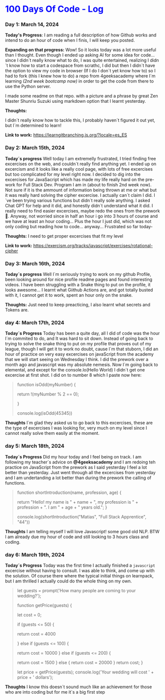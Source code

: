 <h1 style="color: blue;">100 Days Of Code - Log</h1>

### Day 1: March 14, 2024

**Today's Progress**: I am reading a full description of how Github works and intend to do an hour of code when I finis, I will keep you  posted. 

**Expanding on that progress:** 
Wow! So it looks today was a lot more useful than I thought. Even though I ended up asking AI for some idea for code... since I didn´t really know what to do, I was quite entertained, realizing I didn´t know how to start a codespace from scrathc, I did but then I didn´t have the option to view my code in browser (If I do I don´t yet know how to) so I had to fork (this I knew how to do) a repo from 4geeksacademy where I´m learning *(2nd week bootcamp now)* in order to get the code from there to use the Python server. 

I made some readme on that repo. with a picture and a phrase by great Zen Master Shunriu Suzuki using markdown option that I learnt yesterday. 

**Thoughts:** 

I didn´t really know how to tackle this, I probably haven´t figured it out yet, but I´m determined to learn!


**Link to work:** https://learngitbranching.js.org/?locale=es_ES


### Day 2: March 15th, 2024

**Today´s progress** Well today I am extremelly frustrated, I tried finding free excercises on the web, and couldn´t really find anything yet. 
I ended up on excercism and it looks like a really cool page, with lots of free excercises but too complicated for my level right now. 
I decided to dig into the excercises for JavaSacript which has made my life really hard on the pre-work for Full Stack Dev. Program I am in (about to finish 2nd week now). Not sure if it is the ammount of information being thrown at me or what but it was really hard solving the cipher excercise. I actually can´t claim I did. I´ve been trying various functions but didn´t really sole anything. I asked Chat GPT for help and it did, and honestly didn´t understand what it did. I really need to find easier excercises, maybe redo the ones from the prework🤔.
Anyway, not worried since in half an hour i go into 3 hours of course and we have at least an hour coding... Plus the hour I just did, which was not only coding but reading how to code... anyway...
Frustrated so far today-

**Thoughts:**
I need to get proper excercises that fit my level

**Link to work:** https://exercism.org/tracks/javascript/exercises/rotational-cipher

### Day 3: March 16th, 2024

**Today´s progress** Well I´m seriously trying to work on my github Profile, been looking around for nice profile readme pages and found interesting videos. 
I have been struggling with a Snake thing to put on the profile, it looks awesome... I learnt what Giithub Actions are, and got totally busted with it, I cannot get it to work, spent an hour only on the snake. 

**Thoughts:**
Just need to keep preacticing, I also learnt what secrets and Tokens are.

### day 4: March 17th, 2024

**Today´s Progress** Today has been a quite day, all I did of code was the hour I´m commited to do, and It was hard to sit down. Instead of going back to trying to solve the snake thing to put on my profile that proves out of my league, though I will get it to work no doubt, cause I´m that stuborn, I did an hour of practice on very easy excercises on javaScript from the academy that we will start seeing on Wednesday I think. I did the prework over a month ago and javascript was my absolute nemesis. Now I´m going back to elemental, and except for the console.lo(Hello World) I didn´t get one excercise at first shot. I did on to number 8 which I paste now here:

> function isOdd(myNumber) {
>
> 	return !(myNumber % 2 == 0);
>
> }
> 
> console.log(isOdd(45345))

**Thoughts** I´m glad they asked us to go back to this excercises, these are the type of excercises I was looking for, very much on my level since I cannot really solve them easily at the moment. 

### day 5: March 18th, 2024

**Today´s Progress** Did my hour today and I feel being on track. I am following my teacher´s advice on **@4geeksacademy** and I am redoing teh practice on JavaScript from the prework as I said yesterday I feel a lot better than yesterday. Just went through all the excercises from yesterday and I am undertanding a lot better than during the prework the calling of functions. 

> function shortIntroduction(name, profession, age) {
>
>  return "Hello! my name is " + name + ", my profession is " + profession + ". I am " + age + " years old.";
}
>
> console.log(shortIntroduction("Matias", "Full Stack Apprentice", "44"))

**Thoughts** I am telling myself I will love Javascript! some good old NLP.
BTW I am already due my hour of code and still looking to 3 hours class and coding. 

### day 6: March 19th, 2024

**Today´s Progress** Today was the first time I actually finished a `javascript` excercise without having to consult. I was able to think, and come up with the solution. 
Of course there where the typical initial things on learnpack, but I am thrilled I actually could do the whole thing on my own. 

> let guests = prompt('How many people are coming to your wedding?');
>
> function getPrice(guests) {
> 
>    let cost = 0;
> 
>   if (guests <= 50) {
>
> return cost = 4000
> 
>   } 
>   else if (guests <= 100) {
> 
> return cost = 10000
>  }
>  else if (guests <= 200) {
> 
> return cost = 1500
>  }
> else {
>  return cost = 20000
>  }
> return cost;
> }
>
> let price = getPrice(guests);
> console.log('Your wedding will cost ' + price + ' dollars');

**Thoughts** I know this doesn´t sound much like an achievement for those who are into coding but for me it´s a big first step
